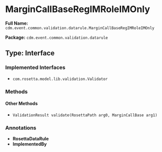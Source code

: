 # MarginCallBaseRegIMRoleIMOnly

**Full Name:** `cdm.event.common.validation.datarule.MarginCallBaseRegIMRoleIMOnly`

**Package:** `cdm.event.common.validation.datarule`

## Type: Interface

### Implemented Interfaces

- `com.rosetta.model.lib.validation.Validator`

### Methods

#### Other Methods

- `ValidationResult validate(RosettaPath arg0, MarginCallBase arg1)`

### Annotations

- **RosettaDataRule**
- **ImplementedBy**

